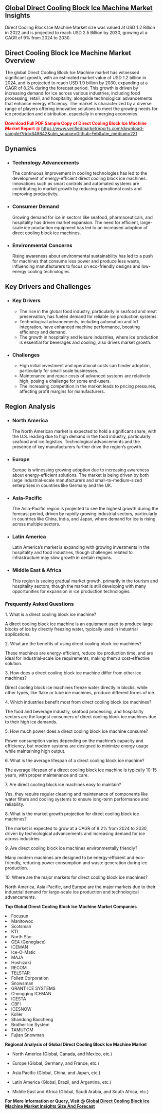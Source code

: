 <h2><a href="https://www.verifiedmarketreports.com/download-sample/?rid=649842&amp;utm_source=Github&amp;utm_medium=221" target="_blank">Global Direct Cooling Block Ice Machine Market</a> Insights</h2><p>Direct Cooling Block Ice Machine Market size was valued at USD 1.2 Billion in 2022 and is projected to reach USD 2.5 Billion by 2030, growing at a CAGR of 9% from 2024 to 2030.</p><p> <h2>Direct Cooling Block Ice Machine Market Overview</h2> <p>The global Direct Cooling Block Ice Machine market has witnessed significant growth, with an estimated market value of USD 1.2 billion in 2024, and is projected to reach USD 1.9 billion by 2030, expanding at a CAGR of 8.2% during the forecast period. This growth is driven by increasing demand for ice across various industries, including food processing, retail, and hospitality, alongside technological advancements that enhance energy efficiency. The market is characterized by a diverse range of players offering innovative solutions to meet the growing needs for ice production and distribution, especially in emerging economies.</p> <p><p><span class=""><span style="color: #ff0000;"><strong>Download Full PDF Sample Copy of Direct Cooling Block Ice Machine Market Report</strong> @ </span><a href="https://www.verifiedmarketreports.com/download-sample/?rid=649842&amp;utm_source=Github-Feb&amp;utm_medium=221" target="_blank">https://www.verifiedmarketreports.com/download-sample/?rid=649842&amp;utm_source=Github-Feb&amp;utm_medium=221</a></span></p></p> <h2>Dynamics</h2> <ul> <li><h3>Technology Advancements</h3> The continuous improvement in cooling technologies has led to the development of energy-efficient direct cooling block ice machines. Innovations such as smart controls and automated systems are contributing to market growth by reducing operational costs and improving productivity.</li> <li><h3>Consumer Demand</h3> Growing demand for ice in sectors like seafood, pharmaceuticals, and hospitality has driven market expansion. The need for efficient, large-scale ice production equipment has led to an increased adoption of direct cooling block ice machines.</li> <li><h3>Environmental Concerns</h3> Rising awareness about environmental sustainability has led to a push for machines that consume less power and produce less waste, influencing manufacturers to focus on eco-friendly designs and low-energy cooling technologies.</li> </ul> <h2>Key Drivers and Challenges</h2> <ul> <li><h3>Key Drivers</h3> <ul> <li>The rise in the global food industry, particularly in seafood and meat preservation, has fueled demand for reliable ice production systems.</li> <li>Technological advancements, including automation and IoT integration, have enhanced machine performance, boosting efficiency and demand.</li> <li>The growth in hospitality and leisure industries, where ice production is essential for beverages and cooling, also drives market growth.</li> </ul> </li> <li><h3>Challenges</h3> <ul> <li>High initial investment and operational costs can hinder adoption, particularly for small-scale businesses.</li> <li>Maintenance and repair costs of advanced systems are relatively high, posing a challenge for some end-users.</li> <li>The increasing competition in the market leads to pricing pressures, affecting profit margins for manufacturers.</li> </ul> </li> </ul> <h2>Region Analysis</h2> <ul> <li><h3>North America</h3> The North American market is expected to hold a significant share, with the U.S. leading due to high demand in the food industry, particularly seafood and ice logistics. Technological advancements and the presence of key manufacturers further drive the region’s growth.</li> <li><h3>Europe</h3> Europe is witnessing growing adoption due to increasing awareness about energy-efficient solutions. The market is being driven by both large industrial-scale manufacturers and small-to-medium-sized enterprises in countries like Germany and the UK.</li> <li><h3>Asia-Pacific</h3> The Asia-Pacific region is projected to see the highest growth during the forecast period, driven by rapidly growing industrial sectors, particularly in countries like China, India, and Japan, where demand for ice is rising across multiple sectors.</li> <li><h3>Latin America</h3> Latin America’s market is expanding with growing investments in the hospitality and food industries, though challenges related to infrastructure may slow growth in certain regions.</li> <li><h3>Middle East & Africa</h3> This region is seeing gradual market growth, primarily in the tourism and hospitality sectors, though the market is still developing with many opportunities for expansion in ice production technologies.</li> </ul> <h3>Frequently Asked Questions</h3> <p>1. What is a direct cooling block ice machine?</p> <p>A direct cooling block ice machine is an equipment used to produce large blocks of ice by directly freezing water, typically used in industrial applications.</p> <p>2. What are the benefits of using direct cooling block ice machines?</p> <p>These machines are energy-efficient, reduce ice production time, and are ideal for industrial-scale ice requirements, making them a cost-effective solution.</p> <p>3. How does a direct cooling block ice machine differ from other ice machines?</p> <p>Direct cooling block ice machines freeze water directly in blocks, while other types, like flake or tube ice machines, produce different forms of ice.</p> <p>4. Which industries benefit most from direct cooling block ice machines?</p> <p>The food and beverage industry, seafood processing, and hospitality sectors are the largest consumers of direct cooling block ice machines due to their high ice demands.</p> <p>5. How much power does a direct cooling block ice machine consume?</p> <p>Power consumption varies depending on the machine’s capacity and efficiency, but modern systems are designed to minimize energy usage while maintaining high output.</p> <p>6. What is the average lifespan of a direct cooling block ice machine?</p> <p>The average lifespan of a direct cooling block ice machine is typically 10-15 years, with proper maintenance and care.</p> <p>7. Are direct cooling block ice machines easy to maintain?</p> <p>Yes, they require regular cleaning and maintenance of components like water filters and cooling systems to ensure long-term performance and reliability.</p> <p>8. What is the market growth projection for direct cooling block ice machines?</p> <p>The market is expected to grow at a CAGR of 8.2% from 2024 to 2030, driven by technological advancements and increasing demand for ice across industries.</p> <p>9. Are direct cooling block ice machines environmentally friendly?</p> <p>Many modern machines are designed to be energy-efficient and eco-friendly, reducing power consumption and waste generation during ice production.</p> <p>10. Where are the major markets for direct cooling block ice machines?</p> <p>North America, Asia-Pacific, and Europe are the major markets due to their industrial demand for large-scale ice production and technological advancements.</p> </p><p><strong>Top Global Direct Cooling Block Ice Machine Market Companies</strong></p><div data-test-id=""><p><li>Focusun</li><li> Manitowoc</li><li> Scotsman</li><li> KTI</li><li> North Star</li><li> GEA (Geneglace)</li><li> ICEMAN</li><li> Ice-O-Matic</li><li> MAJA</li><li> Hoshizaki</li><li> RECOM</li><li> TELSTAR</li><li> Follett Corporation</li><li> Snowsman</li><li> GRANT ICE SYSTEMS</li><li> Chongqing ICEMAN</li><li> ICESTA</li><li> CBFI</li><li> ICESNOW</li><li> Koller</li><li> Shandong Baocheng</li><li> Brother Ice System</li><li> TAMUTOM</li><li> Fujian Snowman</li></p><div><strong>Regional Analysis of&nbsp;Global Direct Cooling Block Ice Machine Market</strong></div><ul><li dir="ltr"><p dir="ltr">North America&nbsp;(Global, Canada, and Mexico, etc.)</p></li><li dir="ltr"><p dir="ltr">Europe (Global, Germany, and France, etc.)</p></li><li dir="ltr"><p dir="ltr">Asia Pacific&nbsp;(Global, China, and Japan, etc.)</p></li><li dir="ltr"><p dir="ltr">Latin America&nbsp;(Global, Brazil, and Argentina, etc.)</p></li><li dir="ltr">Middle East and Africa&nbsp;(Global, Saudi Arabia, and South Africa, etc.)</li></ul><p><strong>For More Information or Query, Visit @&nbsp;</strong><strong><a href="https://www.verifiedmarketreports.com/product/direct-cooling-block-ice-machine-market/?utm_source=Github&amp;utm_medium=221" target="_blank">Global Direct Cooling Block Ice Machine Market Insights Size And Forecast</a></strong></p></div>
